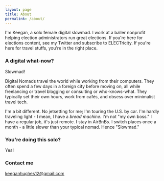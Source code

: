 ```yaml
---
layout: page
title: About
permalink: /about/
---
```


I'm Keegan, a solo female digital slowmad. I work at a baller nonprofit helping election administrators run great elections. If you're here for elections content, see my Twitter and subscribe to ELECTricity. If you're here for travel stuffs, you're in the right place.

### A digital what-now? 

Slowmad!

Digital Nomads travel the world while working from their computers. They often spend a few days in a foreign city before moving on, all while freelancing or travel blogging or consulting or who-knows-what. They typically set their own hours, work from cafés, and obsess over minimalist travel tech.

I'm a bit different. No jetsetting for me; I'm touring the U.S. by car. I'm hardly traveling light - I mean, I have a *bread machine*. I'm not "my own boss." I have a regular job, it's just remote. I stay in AirBnBs. I switch places once a month - a little slower than your typical nomad. Hence "Slowmad."

### You're doing this solo?

Yes!

### Contact me

[keeganhughes12@gmail.com](mailto:keeganhughes12@gmail.com)
